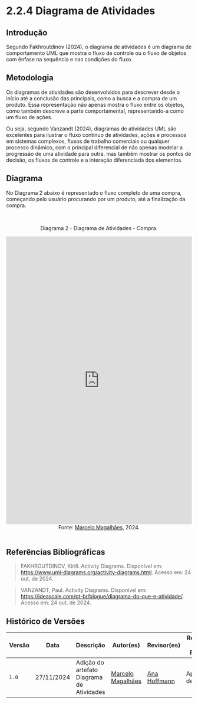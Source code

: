 
# 2.2.4 Diagrama de Atividades

## Introdução

Segundo Fakhroutdinov (2024), o diagrama de atividades é um diagrama de comportamento UML que mostra o fluxo de controle ou o fluxo de objetos com ênfase na sequência e nas condições do fluxo.

## Metodologia

Os diagramas de atividades são desenvolvidos para descrever desde o início até a conclusão das principais, como a busca e a compra de um produto. Essa representação não apenas mostra o fluxo entre os objetos, como também descreve a parte comportamental, representando-a como um fluxo de ações.

Ou seja, segundo Vanzandt (2024), diagramas de atividades UML são excelentes para ilustrar o fluxo contínuo de atividades, ações e processos em sistemas complexos, fluxos de trabalho comerciais ou qualquer processo dinâmico, com o principal diferencial de não apenas modelar a progressão de uma atividade para outra, mas também mostrar os pontos de decisão, os fluxos de controle e a interação diferenciada dos elementos.

## Diagrama

No Diagrama 2 abaixo é representado o fluxo completo de uma compra, começando pelo usuário procurando por um produto, até a finalização da compra.

<br><figcaption align="center">Diagrama 2 - Diagrama de Atividades - Compra.</figcaption>

<center>
<div style="left: 0; width: 100%; height: 780px; position: relative;"><iframe src="https://lucid.app/documents/embedded/a0a20314-76b7-40b3-88a4-2fbff0fada1d" style="top: 0; left: 0; width: 100%; height: 100%; position: absolute; border: 0;" allowfullscreen id="eJXuc2EWyXPb"></iframe></div>
</center>

<figcaption align="center">Fonte: <a href="https://github.com/marrcelo" target="_blank">Marcelo Magalhães</a>, 2024.
</figcaption><br>

## Referências Bibliográficas 

> FAKHROUTDINOV, Kirill. Activity Diagrams. Disponível em: https://www.uml-diagrams.org/activity-diagrams.html. Acesso em: 24 out. de 2024.

> VANZANDT, Paul. Activity Diagrams. Disponível em: https://ideascale.com/pt-br/blogue/diagrama-do-que-e-atividade/. Acesso em: 24 out. de 2024.

## Histórico de Versões

| Versão | Data       | Descrição              | Autor(es)                                                                                                                                          | Revisor(es)                                          | Resultado da Revisão                                         |
| ------ | ---------- | ---------------------- | -------------------------------------------------------------------------------------------------------------------------------------------------- | ---------------------------------------------------- | ---------------------------------------------------- |
| `1.0`  | 27/11/2024 | Adição do artefato Diagrama de Atividades | [Marcelo Magalhães](https://github.com/marrcelo) | [Ana Hoffmann](https://github.com/AnHoff)        |   Aprovação de PR          |